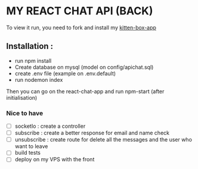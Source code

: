 # MY REACT CHAT API (BACK)

To view it run, you need to fork and install my [kitten-box-app](https://github.com/alyson-b69/kitten-box-app)

## Installation :

- run npm install
- Create database on mysql (model on config/apichat.sql)
- create .env file (example on .env.default)
- run nodemon index

Then you can go on the react-chat-app and run npm-start (after initialisation)

### Nice to have

- [ ] socketIo : create a controller
- [ ] subscribe : create a better response for email and name check
- [ ] unsubscribe : create route for delete all the messages and the user who want to leave
- [ ] build tests
- [ ] deploy on my VPS with the front
